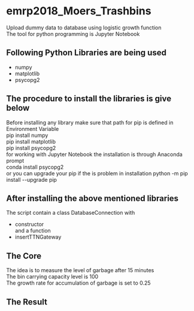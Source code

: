 # emrp2018_Moers_Trashbins
Upload dummy data to database using logistic growth function  
The tool for python programming is Jupyter Notebook  
## Following Python Libraries are being used  

* numpy   
* matplotlib  
* psycopg2  
## The procedure to install the libraries is give below  
Before installing any library make sure that path for pip is defined in Environment Variable  
pip install numpy  
pip install matplotlib  
pip install psycopg2   
for working with Jupyter Notebook the installation is through Anaconda prompt  
conda install psycopg2  
or you can upgrade your pip if the is problem in installation
python -m  pip install --upgrade pip
## After installing the above mentioned libraries  
The script contain a class DatabaseConnection with   
* constructor  
and a function  
* insertTTNGateway  
## The Core  
The idea is to measure the level of garbage after 15 minutes  
The bin carrying capacity level is 100  
The growth rate for accumulation of garbage is set to 0.25  
## The Result  




